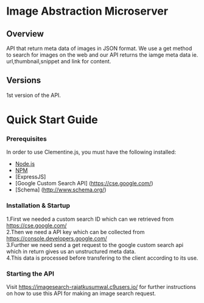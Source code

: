 # Image Abstraction Microserver

## Overview
API that return meta data of images in JSON format. We use a get method to search for images on the web and our API returns the iamge meta data ie. url,thumbnail,snippet and link for content.

## Versions
1st version of the API.


# Quick Start Guide

### Prerequisites

In order to use Clementine.js, you must have the following installed:

- [Node.js](https://nodejs.org/)
- [NPM](https://nodejs.org/)
- [ExpressJS]
- [Google Custom Search API] (https://cse.google.com/)
- [Schema] (http://www.schema.org/)

### Installation & Startup
1.First we needed a custom search ID which can we retrieved from https://cse.google.com/<br>
2.Then we need a API key which can be collected from https://console.developers.google.com/<br>
3.Further we need send a get request to the google custom search api which in return gives us an unstructured meta data.<br>
4.This data is processed before transfering to the client according to its use. 


### Starting the API
Visit https://imagesearch-rajatkusumwal.c9users.io/ for further instructions on how to use this API for making an image search request.